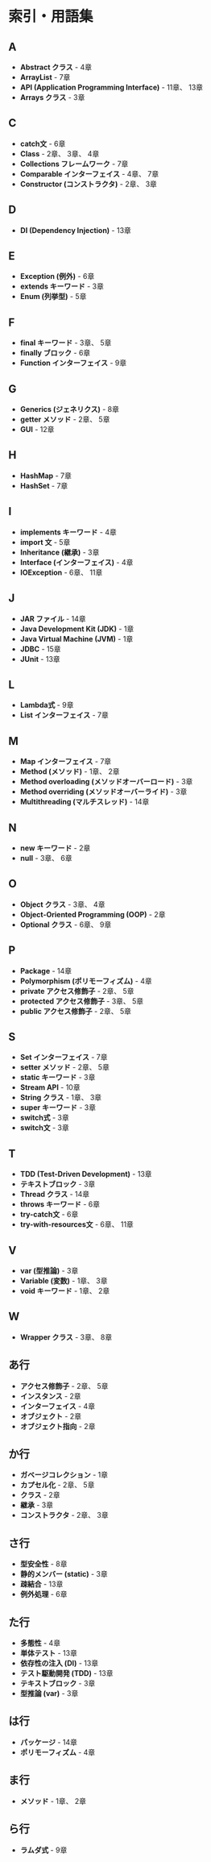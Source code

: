 <div class="index-page">

# 索引・用語集

## A
- **Abstract クラス** - 4章
- **ArrayList** - 7章
- **API (Application Programming Interface)** - 11章、 13章
- **Arrays クラス** - 3章

## C
- **catch文** - 6章
- **Class** - 2章、 3章、 4章
- **Collections フレームワーク** - 7章
- **Comparable インターフェイス** - 4章、 7章
- **Constructor (コンストラクタ)** - 2章、 3章

## D
- **DI (Dependency Injection)** - 13章

## E
- **Exception (例外)** - 6章
- **extends キーワード** - 3章
- **Enum (列挙型)** - 5章

## F
- **final キーワード** - 3章、 5章
- **finally ブロック** - 6章
- **Function インターフェイス** - 9章

## G
- **Generics (ジェネリクス)** - 8章
- **getter メソッド** - 2章、 5章
- **GUI** - 12章

## H
- **HashMap** - 7章
- **HashSet** - 7章

## I
- **implements キーワード** - 4章
- **import 文** - 5章
- **Inheritance (継承)** - 3章
- **Interface (インターフェイス)** - 4章
- **IOException** - 6章、 11章

## J
- **JAR ファイル** - 14章
- **Java Development Kit (JDK)** - 1章
- **Java Virtual Machine (JVM)** - 1章
- **JDBC** - 15章
- **JUnit** - 13章

## L
- **Lambda式** - 9章
- **List インターフェイス** - 7章

## M
- **Map インターフェイス** - 7章
- **Method (メソッド)** - 1章、 2章
- **Method overloading (メソッドオーバーロード)** - 3章
- **Method overriding (メソッドオーバーライド)** - 3章
- **Multithreading (マルチスレッド)** - 14章

## N
- **new キーワード** - 2章
- **null** - 3章、 6章

## O
- **Object クラス** - 3章、 4章
- **Object-Oriented Programming (OOP)** - 2章
- **Optional クラス** - 6章、 9章

## P
- **Package** - 14章
- **Polymorphism (ポリモーフィズム)** - 4章
- **private アクセス修飾子** - 2章、 5章
- **protected アクセス修飾子** - 3章、 5章
- **public アクセス修飾子** - 2章、 5章

## S
- **Set インターフェイス** - 7章
- **setter メソッド** - 2章、 5章
- **static キーワード** - 3章
- **Stream API** - 10章
- **String クラス** - 1章、 3章
- **super キーワード** - 3章
- **switch式** - 3章
- **switch文** - 3章

## T
- **TDD (Test-Driven Development)** - 13章
- **テキストブロック** - 3章
- **Thread クラス** - 14章
- **throws キーワード** - 6章
- **try-catch文** - 6章
- **try-with-resources文** - 6章、 11章

## V
- **var (型推論)** - 3章
- **Variable (変数)** - 1章、 3章
- **void キーワード** - 1章、 2章

## W
- **Wrapper クラス** - 3章、 8章

## あ行
- **アクセス修飾子** - 2章、 5章
- **インスタンス** - 2章
- **インターフェイス** - 4章
- **オブジェクト** - 2章
- **オブジェクト指向** - 2章

## か行
- **ガベージコレクション** - 1章
- **カプセル化** - 2章、 5章
- **クラス** - 2章
- **継承** - 3章
- **コンストラクタ** - 2章、 3章

## さ行
- **型安全性** - 8章
- **静的メンバー (static)** - 3章
- **疎結合** - 13章
- **例外処理** - 6章

## た行
- **多態性** - 4章
- **単体テスト** - 13章
- **依存性の注入 (DI)** - 13章
- **テスト駆動開発 (TDD)** - 13章
- **テキストブロック** - 3章
- **型推論 (var)** - 3章

## は行
- **パッケージ** - 14章
- **ポリモーフィズム** - 4章

## ま行
- **メソッド** - 1章、 2章

## ら行
- **ラムダ式** - 9章

</div>
